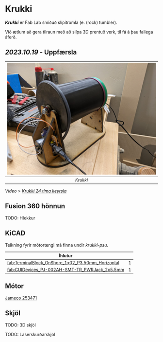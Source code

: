 # Krukki

**_Krukki_** er Fab Lab smíðuð slípitromla (e. (rock) tumbler). 

Við ætlum að gera tilraun með að slípa 3D prentuð verk, til fá á þau fallega áferð. 

## *2023.10.19* - Uppfærsla

| ![Krukki](myndir/krukki.jpg) | 
|:--:| 
| *Krukki* |

*Video > [Krukki 24 tíma keyrsla](https://github.com/Fab-Lab-Akureyri/Krukki/raw/main/myndir/krukki.mkv)*

## Fusion 360 hönnun

TODO: Hlekkur

## KiCAD 

Teikning fyrir mótortengi má finna undir _krukki-psu_. 

|   Íhlutur                     |       | 
|   ---                         | ---   | 
|   [fab:TerminalBlock_OnShore_1x02_P3.50mm_Horizontal](www.on-shore.com/wp-content/uploads/ED555XDS.pdf)               | 1 | 
|   [fab:CUIDevices_PJ-002AH-SMT-TR_PWRJack_2x5.5mm](https://www.cuidevices.com/product/resource/pj-002ah-smt-tr.pdf)   | 1 |

## Mótor

[Jameco 253471](https://www.jameco.com/z/38-004-Jameco-ReliaPro-DC-Motor-with-Gearhead-12VDC-74mA-1120-RPM_253471.html)

## Skjöl

TODO: 3D skjöl

TODO: Laserskurðarskjöl
